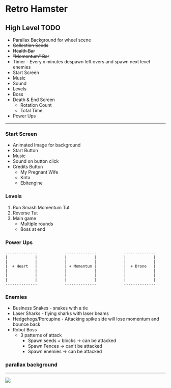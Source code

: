 # Retro Hamster

## High Level TODO

- Parallax Background for wheel scene
- ~~Collection Seeds~~
- ~~Health Bar~~
- ~~"Momentum" Bar~~
- Timer - Every x minutes despawn left overs and spawn next level enemies
- Start Screen
- Music
- Sound
- ~~Levels~~
- Boss
- Death & End Screen
    - Rotation Count
    - Total Time
- Power Ups

---

### Start Screen

- Animated Image for background
- Start Button
- Music
- Sound on button click
- Credits Button
    - My Pregnant Wife
    - Krita
    - Ebitengine

### Levels

1. Run Smash Momentum Tut
2. Reverse Tut
3. Main game
    - Multiple rounds
    - Boss at end

### Power Ups

```
--------------            --------------            --------------
|            |            |            |            |            |
|            |            |            |            |            |
|  + Heart   |            | + Momentum |            |  + Drone   |
|            |            |            |            |            |
|            |            |            |            |            |
|            |            |            |            |            |
--------------            --------------            --------------
```

### Enemies

- Business Snakes - snakes with a tie
- Laser Sharks - flying sharks with laser beams
- Hedgehogs/Porcupine - Attacking spike side will lose momentum and bounce back
- Robot Boss
    - 3 patterns of attack
        - Spawn seeds + blocks -> can be attacked
        - Spawn Fences -> can't be attacked
        - Spawn enemies -> can be attacked
        
### parallax background


--- 

![](https://github.com/SuperCoolFrog/retro-hamster/blob/wasm-build/play/embed.svg)